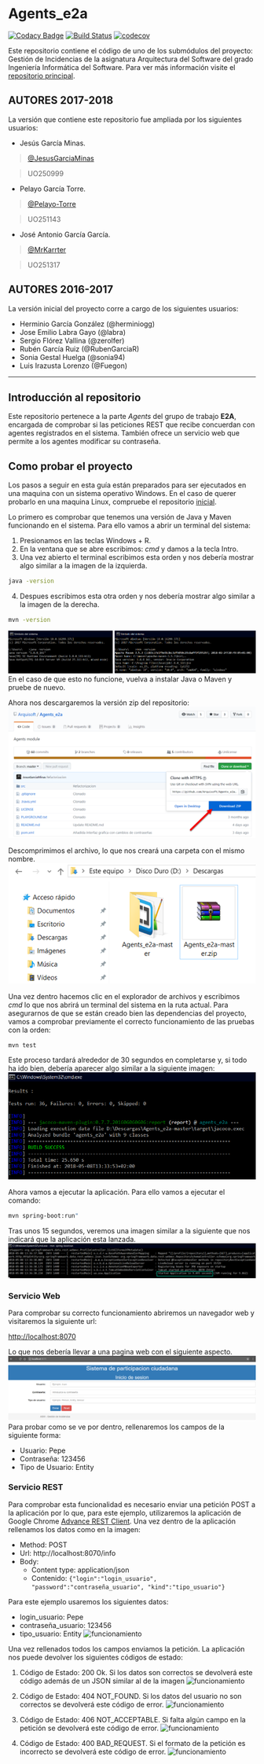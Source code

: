 # Agents_e2a #

[![Codacy Badge](https://api.codacy.com/project/badge/Grade/62678ef56d424b1cb7b719e3d279ba67)](https://www.codacy.com/app/jelabra/Agents_e2a?utm_source=github.com&amp;utm_medium=referral&amp;utm_content=Arquisoft/Agents_e2a&amp;utm_campaign=Badge_Grade)
[![Build Status](https://travis-ci.org/Arquisoft/Agents_e2a.svg?branch=master)](https://travis-ci.org/Arquisoft/Agents_e2a)
[![codecov](https://codecov.io/gh/Arquisoft/Agents_e2a/branch/master/graph/badge.svg)](https://codecov.io/gh/Arquisoft/Agents_e2a)

Este repositorio contiene el código de uno de los submódulos del proyecto: Gestión de Incidencias de la asignatura Arquitectura del Software del grado Ingeniería Informática del Software. Para ver más información visite el [repositorio principal](https://github.com/Arquisoft/inci_e2a).

## AUTORES 2017-2018 ##

La versión que contiene este repositorio fue ampliada por los siguientes usuarios:
+ Jesús García Minas.
> [@JesusGarciaMinas](https://github.com/JesusGarciaMinas)

> UO250999

+ Pelayo García Torre.
> [@Pelayo-Torre](https://github.com/Pelayo-Torre)

> UO251143

+ José Antonio García García.
> [@MrKarrter](https://github.com/MrKarrter)

> UO251317

## AUTORES 2016-2017 ##

La versión inicial del proyecto corre a cargo de los siguientes usuarios:

* Herminio García González (@herminiogg)
* Jose Emilio Labra Gayo (@labra)
* Sergio Flórez Vallina (@zerolfer)
* Rubén García Ruiz (@RubenGarciaR)
* Sonia Gestal Huelga (@sonia94)
* Luis Irazusta Lorenzo (@Fuegon)
- - - -

## Introducción al repositorio ##

Este repositorio pertenece a la parte *Agents* del grupo de trabajo **E2A**, encargada de comprobar si las peticiones REST que recibe concuerdan con agentes registrados en el sistema. También ofrece un servicio web que permite a los agentes modificar su contraseña.

## Como probar el proyecto ##
Los pasos a seguir en esta guía están preparados para ser ejecutados en una maquina con un sistema operativo Windows. En el caso de querer probarlo en una maquina Linux, compruebe el repositorio [inicial](https://github.com/Arquisoft/inci_e2a).

Lo primero es comprobar que tenemos una versión de Java y Maven funcionando en el sistema. Para ello vamos a abrir un terminal del sistema:
1.	Presionamos en las teclas Windows + R.
2.	En la ventana que se abre escribimos: *cmd* y damos a la tecla Intro.
3.	Una vez abierto el terminal escribimos esta orden y nos debería mostrar algo similar a la imagen de la izquierda.
```bash
java -version
```
4.	Despues escribimos esta otra orden y nos debería mostrar algo similar a la imagen de la derecha.
```bash
mvn -version
```
![versiones](https://github.com/Arquisoft/inci_e2a/blob/master/readme_imagenes/Version_Java_Maven.png)
En el caso de que esto no funcione, vuelva a instalar Java o Maven y pruebe de nuevo.

Ahora nos descargaremos la versión zip del repositorio:
![descargar_zip](https://github.com/Arquisoft/inci_e2a/blob/master/readme_imagenes/Descarga_Agents.png)

Descomprimimos el archivo, lo que nos creará una carpeta con el mismo nombre. 
![zip](https://github.com/Arquisoft/inci_e2a/blob/master/readme_imagenes/Zip_Agents.png)

Una vez dentro hacemos clic en el explorador de archivos y escribimos *cmd* lo que nos abrirá un terminal del sistema en la ruta actual.
Para asegurarnos de que se están creado bien las dependencias del proyecto, vamos a comprobar previamente el correcto funcionamiento de las pruebas con la orden:
```bash
mvn test
```
Este proceso tardará alrededor de 30 segundos en completarse y, si todo ha ido bien, debería aparecer algo similar a la siguiente imagen:
![test](https://github.com/Arquisoft/inci_e2a/blob/master/readme_imagenes/Test_Agents.png)

Ahora vamos a ejecutar la aplicación. Para ello vamos a ejecutar el comando:
```bash
mvn spring-boot:run"
```
Tras unos 15 segundos, veremos una imagen similar a la siguiente que nos indicará que la aplicación esta lanzada.
![ejecucion](https://github.com/Arquisoft/inci_e2a/blob/master/readme_imagenes/Ejecucion_Agents.png)

<a name="DatosEntrada"></a>
### Servicio Web ###
Para comprobar su correcto funcionamiento abriremos un navegador web y visitaremos la siguiente url:

[http://localhost:8070](http://localhost:8070)

Lo que nos debería llevar a una pagina web con el siguiente aspecto.
![funcionamiento](https://github.com/Arquisoft/inci_e2a/blob/master/readme_imagenes/Funcionamiento_Agents.png)
Para probar como se ve por dentro, rellenaremos los campos de la siguiente forma:
- Usuario: Pepe
- Contraseña: 123456
- Tipo de Usuario: Entity

### Servicio REST ###
Para comprobar esta funcionalidad es necesario enviar una petición POST a la aplicación por lo que, para este ejemplo, utilizaremos la aplicación de Google Chrome [Advance REST Client]( https://chrome.google.com/webstore/detail/advanced-rest-client/hgmloofddffdnphfgcellkdfbfbjeloo?hl=es).
Una vez dentro de la aplicación rellenamos los datos como en la imagen:
- Method: POST
- Url: http://localhost:8070/info
- Body:
    - Content type: application/json
    - Contenido:
```{"login":"login_usuario", "password":"contraseña_usuario", "kind":"tipo_usuario"}```

Para este ejemplo usaremos los siguientes datos:
- login_usuario: Pepe
- contraseña_usuario: 123456
- tipo_usuario: Entity
![funcionamiento](https://github.com/Arquisoft/inci_e2a/blob/master/readme_imagenes/Funcionamiento_Agents_2.png)

Una vez rellenados todos los campos enviamos la petición. La aplicación nos puede devolver los siguientes códigos de estado:
1.	Código de Estado: 200 Ok. Si los datos son correctos se devolverá este código además de un JSON similar al de la imagen
![funcionamiento](https://github.com/Arquisoft/inci_e2a/blob/master/readme_imagenes/Funcionamiento_Agents_3.png)

2.	Código de Estado: 404 NOT_FOUND. Si los datos del usuario no son correctos se devolverá este código de error.
![funcionamiento](https://github.com/Arquisoft/inci_e2a/blob/master/readme_imagenes/Funcionamiento_Agents_4.png)

3.	Código de Estado: 406 NOT_ACCEPTABLE. Si falta algún campo en la petición se devolverá este código de error.
![funcionamiento](https://github.com/Arquisoft/inci_e2a/blob/master/readme_imagenes/Funcionamiento_Agents_5.png)

4.	Código de Estado: 400 BAD_REQUEST. Si el formato de la petición es incorrecto se devolverá este código de error.
![funcionamiento](https://github.com/Arquisoft/inci_e2a/blob/master/readme_imagenes/Funcionamiento_Agents_6.png)
